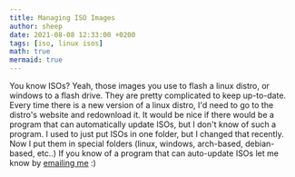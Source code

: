 ```yaml
---
title: Managing ISO Images
author: sheep
date: 2021-08-08 12:33:00 +0200
tags: [iso, linux isos]
math: true
mermaid: true
---
```


You know ISOs? Yeah, those images you use to flash a linux distro, or windows to a flash drive.
They are pretty complicated to keep up-to-date. Every time there is a new version of a linux distro, I'd need to go to the distro's website and redownload it.
It would be nice if there would be a program that can automatically update ISOs, but I don't know of such a program.
I used to just put ISOs in one folder, but I changed that recently. Now I put them in special folders (linux, windows, arch-based, debian-based, etc..)
If you know of a program that can auto-update ISOs let me know by [emailing me](mailto:hi@sheepdev.xyz) :)
